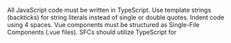 All JavaScript code must be written in TypeScript. Use template strings (backticks) for string literals instead of single or double quotes. Indent code using 4 spaces. Vue components must be structured as Single-File Components (.vue files). SFCs should utilize TypeScript for <script lang="ts">, SCSS for <style lang="scss" scoped>, and scoped styling. Vue Composition API functions (e.g., ref, reactive, computed, watch and related functions) are treated as keywords and do not require explicit imports. Within the <template> section of Vue SFCs, use PascalCase for component names (e.g., <MyComponent />). In Vue SFCs and string templates, employ self-closing tags for components that do not contain any content (e.g., <MyComponent />). Utilize the Vuetify framework for UI elements whenever feasible. If Vuetify does not provide a suitable component, create a new custom component as a separate file and import it. Store reusable TypeScript interfaces in the src/shared/interfaces.ts file. Use Pinia for state management across routes. Pinia stores should be located in the src/stores directory.